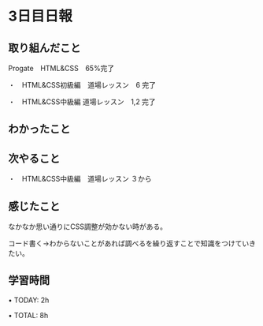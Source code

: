 # 3日目日報

## 取り組んだこと
Progate　HTML&CSS　65%完了

・　HTML&CSS初級編　道場レッスン　6 完了

・　HTML&CSS中級編 道場レッスン　1,2 完了

## わかったこと

## 次やること
・　HTML&CSS中級編　道場レッスン ３から

## 感じたこと
なかなか思い通りにCSS調整が効かない時がある。

コード書く→わからないことがあれば調べるを繰り返すことで知識をつけていきたい。
## 学習時間
• TODAY: 2h

• TOTAL: 8h

